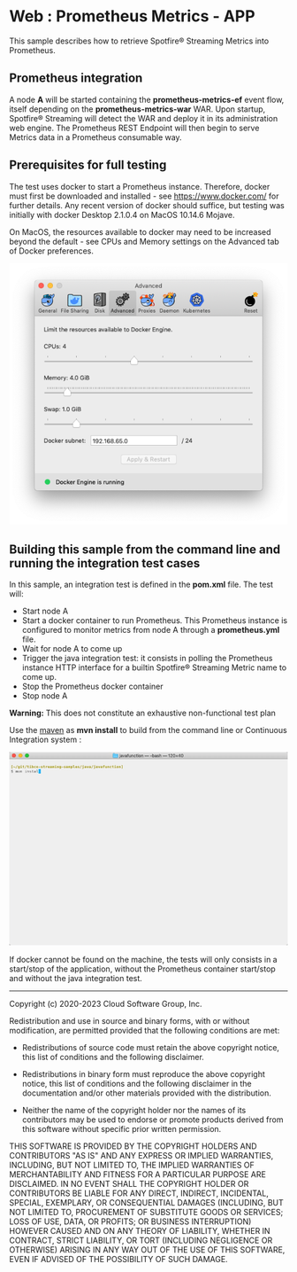 # Web : Prometheus Metrics - APP

This sample describes how to retrieve Spotfire&reg; Streaming Metrics into Prometheus.

## Prometheus integration

A node **A** will be started containing the **prometheus-metrics-ef** event flow, itself depending
on the **prometheus-metrics-war** WAR. Upon startup, Spotfire&reg; Streaming will detect the WAR and
deploy it in its administration web engine. The Prometheus REST Endpoint will then begin to serve
Metrics data in a Prometheus consumable way.


## Prerequisites for full testing

The test uses docker to start a Prometheus instance. Therefore, docker must first be downloaded 
and installed - see https://www.docker.com/ for further details. Any recent version of docker 
should suffice, but testing was initially with docker Desktop 2.1.0.4 on MacOS 10.14.6 Mojave.

On MacOS, the resources available to docker may need to be increased beyond the default - see
CPUs and Memory settings on the Advanced tab of Docker preferences.

![resources](images/resources.png)


## Building this sample from the command line and running the integration test cases

In this sample, an integration test is defined in the **pom.xml** file. The test will:

* Start node A
* Start a docker container to run Prometheus. This Prometheus instance is configured to monitor
  metrics from node A through a **prometheus.yml** file.
* Wait for node A to come up
* Trigger the java integration test: it consists in polling the Prometheus instance HTTP
  interface for a builtin Spotfire&reg; Streaming Metric name to come up.
* Stop the Prometheus docker container
* Stop node A


**Warning:** This does not constitute an exhaustive non-functional test plan

Use the [maven](https://maven.apache.org) as **mvn install** to build from the command line or Continuous Integration system :

![maven](images/maven.gif)

If docker cannot be found on the machine, the tests will only consists in a start/stop of the 
application, without the Prometheus container start/stop and without the java integration test. 

---
Copyright (c) 2020-2023 Cloud Software Group, Inc.

Redistribution and use in source and binary forms, with or without
modification, are permitted provided that the following conditions are met:

* Redistributions of source code must retain the above copyright notice, this
  list of conditions and the following disclaimer.

* Redistributions in binary form must reproduce the above copyright notice,
  this list of conditions and the following disclaimer in the documentation
  and/or other materials provided with the distribution.

* Neither the name of the copyright holder nor the names of its
  contributors may be used to endorse or promote products derived from
  this software without specific prior written permission.

THIS SOFTWARE IS PROVIDED BY THE COPYRIGHT HOLDERS AND CONTRIBUTORS "AS IS"
AND ANY EXPRESS OR IMPLIED WARRANTIES, INCLUDING, BUT NOT LIMITED TO, THE
IMPLIED WARRANTIES OF MERCHANTABILITY AND FITNESS FOR A PARTICULAR PURPOSE ARE
DISCLAIMED. IN NO EVENT SHALL THE COPYRIGHT HOLDER OR CONTRIBUTORS BE LIABLE
FOR ANY DIRECT, INDIRECT, INCIDENTAL, SPECIAL, EXEMPLARY, OR CONSEQUENTIAL
DAMAGES (INCLUDING, BUT NOT LIMITED TO, PROCUREMENT OF SUBSTITUTE GOODS OR
SERVICES; LOSS OF USE, DATA, OR PROFITS; OR BUSINESS INTERRUPTION) HOWEVER
CAUSED AND ON ANY THEORY OF LIABILITY, WHETHER IN CONTRACT, STRICT LIABILITY,
OR TORT (INCLUDING NEGLIGENCE OR OTHERWISE) ARISING IN ANY WAY OUT OF THE USE
OF THIS SOFTWARE, EVEN IF ADVISED OF THE POSSIBILITY OF SUCH DAMAGE.
